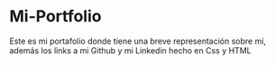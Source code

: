 # Mi-Portfolio
Este es mi portafolio donde tiene una breve representación sobre mí, además los links a mi Github y mi Linkedin hecho en Css y HTML
